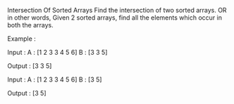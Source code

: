Intersection Of Sorted Arrays
Find the intersection of two sorted arrays. OR in other words, Given 2 sorted arrays, find all the elements which occur in both the arrays.

Example :

Input : 
    A : [1 2 3 3 4 5 6]
    B : [3 3 5]

Output : [3 3 5]

Input : 
    A : [1 2 3 3 4 5 6]
    B : [3 5]

Output : [3 5]